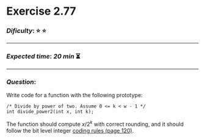 Exercise 2.77
==============

### ***Dificulty***: :star: :star:

---

### ***Expected time***: ***20 min*** :hourglass_flowing_sand:

---

### ***Question***:

Write code for a function with the following prototype:

```
/* Divide by power of two. Assume 0 <= k < w - 1 */
int divide_power2(int x, int k);
```

The function should compute $x/2^{k}$ with correct rounding, and it should follow the bit level
integer [coding rules (page 120)](../Utils/CH2Rules.txt).
